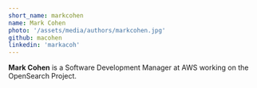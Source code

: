 ```yaml
---
short_name: markcohen
name: Mark Cohen
photo: '/assets/media/authors/markcohen.jpg'
github: macohen
linkedin: 'markacoh'
---
```

**Mark Cohen** is a Software Development Manager at AWS working on the OpenSearch Project.